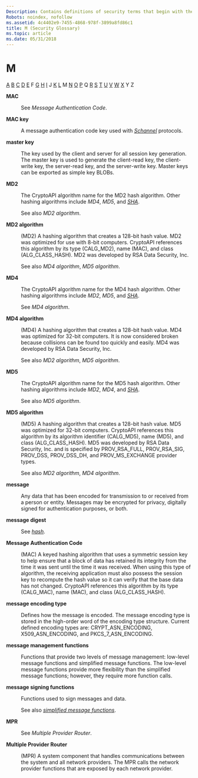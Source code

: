 ```yaml
---
Description: Contains definitions of security terms that begin with the letter M.
Robots: noindex, nofollow
ms.assetid: 4c4402e9-7455-4868-978f-3899a8fd86c1
title: M (Security Glossary)
ms.topic: article
ms.date: 05/31/2018
---
```


# M

[A](a-gly.md) [B](b-gly.md) [C](c-gly.md) [D](d-gly.md) [E](e-gly.md) F [G](g-gly.md) [H](h-gly.md) [I](i-gly.md) J [K](k-gly.md) [L](l-gly.md) M [N](n-gly.md) [O](o-gly.md) [P](p-gly.md) Q [R](r-gly.md) [S](s-gly.md) [T](t-gly.md) [U](u-gly.md) [V](v-gly.md) [W](w-gly.md) [X](x-gly.md) Y Z

<dl> <dt>

<span id="_security_mac_gly"></span><span id="_SECURITY_MAC_GLY"></span>**MAC**
</dt> <dd>

See *Message Authentication Code*.

</dd> <dt>

<span id="_security_mac_key_gly"></span><span id="_SECURITY_MAC_KEY_GLY"></span>**MAC key**
</dt> <dd>

A message authentication code key used with [*Schannel*](s-gly.md) protocols.

</dd> <dt>

<span id="_security_master_key_gly"></span><span id="_SECURITY_MASTER_KEY_GLY"></span>**master key**
</dt> <dd>

The key used by the client and server for all session key generation. The master key is used to generate the client-read key, the client-write key, the server-read key, and the server-write key. Master keys can be exported as simple key BLOBs.

</dd> <dt>

<span id="_security_md2_gly"></span><span id="_SECURITY_MD2_GLY"></span>**MD2**
</dt> <dd>

The CryptoAPI algorithm name for the MD2 hash algorithm. Other hashing algorithms include *MD4*, *MD5*, and [*SHA*](s-gly.md).

See also *MD2 algorithm*.

</dd> <dt>

<span id="_security_md2_algorithm_gly"></span><span id="_SECURITY_MD2_ALGORITHM_GLY"></span>**MD2 algorithm**
</dt> <dd>

(MD2) A hashing algorithm that creates a 128-bit hash value. MD2 was optimized for use with 8-bit computers. CryptoAPI references this algorithm by its type (CALG\_MD2), name (MAC), and class (ALG\_CLASS\_HASH). MD2 was developed by RSA Data Security, Inc.

See also *MD4 algorithm*, *MD5 algorithm*.

</dd> <dt>

<span id="_security_md4_gly"></span><span id="_SECURITY_MD4_GLY"></span>**MD4**
</dt> <dd>

The CryptoAPI algorithm name for the MD4 hash algorithm. Other hashing algorithms include *MD2*, *MD5*, and [*SHA*](s-gly.md).

See *MD4 algorithm*.

</dd> <dt>

<span id="_security_md4_algorithm_gly"></span><span id="_SECURITY_MD4_ALGORITHM_GLY"></span>**MD4 algorithm**
</dt> <dd>

(MD4) A hashing algorithm that creates a 128-bit hash value. MD4 was optimized for 32-bit computers. It is now considered broken because collisions can be found too quickly and easily. MD4 was developed by RSA Data Security, Inc.

See also *MD2 algorithm*, *MD5 algorithm*.

</dd> <dt>

<span id="_security_md5_gly"></span><span id="_SECURITY_MD5_GLY"></span>**MD5**
</dt> <dd>

The CryptoAPI algorithm name for the MD5 hash algorithm. Other hashing algorithms include *MD2*, *MD4*, and [*SHA*](s-gly.md).

See also *MD5 algorithm*.

</dd> <dt>

<span id="_security_md5_algorithm_gly"></span><span id="_SECURITY_MD5_ALGORITHM_GLY"></span>**MD5 algorithm**
</dt> <dd>

(MD5) A hashing algorithm that creates a 128-bit hash value. MD5 was optimized for 32-bit computers. CryptoAPI references this algorithm by its algorithm identifier (CALG\_MD5), name (MD5), and class (ALG\_CLASS\_HASH). MD5 was developed by RSA Data Security, Inc. and is specified by PROV\_RSA\_FULL, PROV\_RSA\_SIG, PROV\_DSS, PROV\_DSS\_DH, and PROV\_MS\_EXCHANGE provider types.

See also *MD2 algorithm*, *MD4 algorithm*.

</dd> <dt>

<span id="_security_message_gly"></span><span id="_SECURITY_MESSAGE_GLY"></span>**message**
</dt> <dd>

Any data that has been encoded for transmission to or received from a person or entity. Messages may be encrypted for privacy, digitally signed for authentication purposes, or both.

</dd> <dt>

<span id="_security_message_digest_gly"></span><span id="_SECURITY_MESSAGE_DIGEST_GLY"></span>**message digest**
</dt> <dd>

See [*hash*](h-gly.md).

</dd> <dt>

<span id="_security_message_authentication_code_gly"></span><span id="_SECURITY_MESSAGE_AUTHENTICATION_CODE_GLY"></span>**Message Authentication Code**
</dt> <dd>

(MAC) A keyed hashing algorithm that uses a symmetric session key to help ensure that a block of data has retained its integrity from the time it was sent until the time it was received. When using this type of algorithm, the receiving application must also possess the session key to recompute the hash value so it can verify that the base data has not changed. CryptoAPI references this algorithm by its type (CALG\_MAC), name (MAC), and class (ALG\_CLASS\_HASH).

</dd> <dt>

<span id="_security_message_encoding_type_gly"></span><span id="_SECURITY_MESSAGE_ENCODING_TYPE_GLY"></span>**message encoding type**
</dt> <dd>

Defines how the message is encoded. The message encoding type is stored in the high-order word of the encoding type structure. Current defined encoding types are: CRYPT\_ASN\_ENCODING, X509\_ASN\_ENCODING, and PKCS\_7\_ASN\_ENCODING.

</dd> <dt>

<span id="_security_message_management_functions_gly"></span><span id="_SECURITY_MESSAGE_MANAGEMENT_FUNCTIONS_GLY"></span>**message management functions**
</dt> <dd>

Functions that provide two levels of message management: low-level message functions and simplified message functions. The low-level message functions provide more flexibility than the simplified message functions; however, they require more function calls.

</dd> <dt>

<span id="_security_message_signing_functions_gly"></span><span id="_SECURITY_MESSAGE_SIGNING_FUNCTIONS_GLY"></span>**message signing functions**
</dt> <dd>

Functions used to sign messages and data.

See also [*simplified message functions*](s-gly.md).

</dd> <dt>

<span id="_security_mpr_gly"></span><span id="_SECURITY_MPR_GLY"></span>**MPR**
</dt> <dd>

See *Multiple Provider Router*.

</dd> <dt>

<span id="_security_multiple_provider_router_gly"></span><span id="_SECURITY_MULTIPLE_PROVIDER_ROUTER_GLY"></span>**Multiple Provider Router**
</dt> <dd>

(MPR) A system component that handles communications between the system and all network providers. The MPR calls the network provider functions that are exposed by each network provider.

</dd> </dl>

 

 



